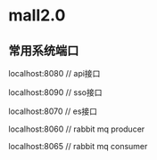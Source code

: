 # mall2.0

## 常用系统端口

localhost:8080 // api接口

localhost:8090 // sso接口

localhost:8070 // es接口

localhost:8060 // rabbit mq producer

localhost:8065 // rabbit mq consumer